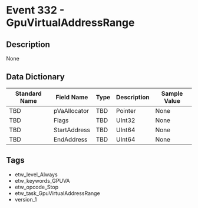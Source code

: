 # Event 332 - GpuVirtualAddressRange

## Description
None

## Data Dictionary
|Standard Name|Field Name|Type|Description|Sample Value|
|---|---|---|---|---|
|TBD|pVaAllocator|TBD|Pointer|None|None|
|TBD|Flags|TBD|UInt32|None|None|
|TBD|StartAddress|TBD|UInt64|None|None|
|TBD|EndAddress|TBD|UInt64|None|None|

## Tags
* etw_level_Always
* etw_keywords_GPUVA
* etw_opcode_Stop
* etw_task_GpuVirtualAddressRange
* version_1